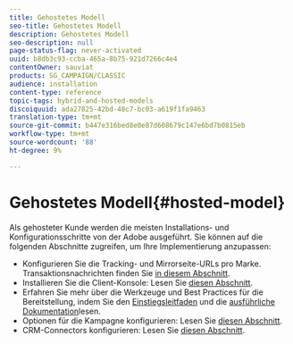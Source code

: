 ```yaml
---
title: Gehostetes Modell
seo-title: Gehostetes Modell
description: Gehostetes Modell
seo-description: null
page-status-flag: never-activated
uuid: b8db3c93-ccba-465a-8b75-921d7266c4e4
contentOwner: sauviat
products: SG_CAMPAIGN/CLASSIC
audience: installation
content-type: reference
topic-tags: hybrid-and-hosted-models
discoiquuid: ada27825-42bd-48c7-bc03-a619f1fa9463
translation-type: tm+mt
source-git-commit: b447e316bed8e0e87d608679c147e6bd7b0815eb
workflow-type: tm+mt
source-wordcount: '88'
ht-degree: 9%

---
```



# Gehostetes Modell{#hosted-model}

Als gehosteter Kunde werden die meisten Installations- und Konfigurationsschritte von der Adobe ausgeführt. Sie können auf die folgenden Abschnitte zugreifen, um Ihre Implementierung anzupassen:

* Konfigurieren Sie die Tracking- und Mirrorseite-URLs pro Marke. Transaktionsnachrichten finden Sie [in diesem Abschnitt](../../message-center/using/configuring-multibranding.md).
* Installieren Sie die Client-Konsole: Lesen Sie [diesen Abschnitt](../../installation/using/installing-the-client-console.md).
* Erfahren Sie mehr über die Werkzeuge und Best Practices für die Bereitstellung, indem Sie den [Einstiegsleitfaden](../../delivery/using/deliverability-key-points.md) und die [ausführliche Dokumentation](../../delivery/using/about-deliverability.md)lesen.
* Optionen für die Kampagne konfigurieren: Lesen Sie [diesen Abschnitt](../../installation/using/configuring-campaign-options.md).
* CRM-Connectors konfigurieren: Lesen Sie [diesen Abschnitt](../../platform/using/crm-connectors.md).

